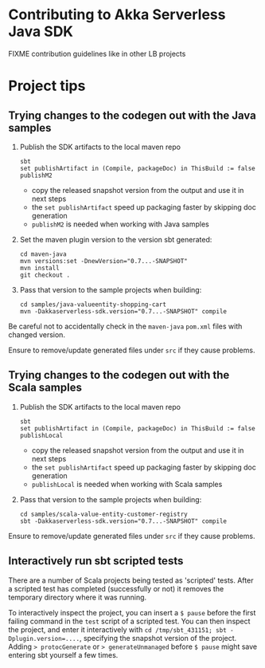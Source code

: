 # Contributing to Akka Serverless Java SDK

FIXME contribution guidelines like in other LB projects


# Project tips

##  Trying changes to the codegen out with the Java samples

1. Publish the SDK artifacts to the local maven repo 
    ```shell
    sbt
    set publishArtifact in (Compile, packageDoc) in ThisBuild := false
    publishM2
    ```
   * copy the released snapshot version from the output and use it in next steps
   * the `set publishArtifact` speed up packaging faster by skipping doc generation
   * `publishM2` is needed when working with Java samples

2. Set the maven plugin version to the version sbt generated:

    ```shell
    cd maven-java
    mvn versions:set -DnewVersion="0.7...-SNAPSHOT"
    mvn install
    git checkout .
    ```

3. Pass that version to the sample projects when building:

    ```shell
    cd samples/java-valueentity-shopping-cart
    mvn -Dakkaserverless-sdk.version="0.7...-SNAPSHOT" compile
    ```

Be careful not to accidentally check in the `maven-java` `pom.xml` files with changed version.

Ensure to remove/update generated files under `src` if they cause problems.

##  Trying changes to the codegen out with the Scala samples

1. Publish the SDK artifacts to the local maven repo
    ```shell
    sbt
    set publishArtifact in (Compile, packageDoc) in ThisBuild := false
    publishLocal
    ```
   * copy the released snapshot version from the output and use it in next steps
   * the `set publishArtifact` speed up packaging faster by skipping doc generation
   * `publishLocal` is needed when working with Scala samples
   
2. Pass that version to the sample projects when building:

    ```shell
    cd samples/scala-value-entity-customer-registry
    sbt -Dakkaserverless-sdk.version="0.7...-SNAPSHOT" compile
    ```

Ensure to remove/update generated files under `src` if they cause problems.

## Interactively run sbt scripted tests

There are a number of Scala projects being tested as 'scripted' tests. After a
scripted test has completed (successfully or not) it removes the temporary
directory where it was running.

To interactively inspect the project, you can insert a `$ pause` before the
first failing command in the `test` script of a scripted test. You can then
inspect the project, and enter it interactively with 
`cd /tmp/sbt_431151; sbt -Dplugin.version=....`, specifying the snapshot
version of the project. Adding `> protocGenerate` or `> generateUnmanaged`
before `$ pause` might save entering sbt yourself a few times.
